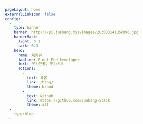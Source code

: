 ```yaml
---
pageLayout: home
externalLinkIcon: false
config:
  -
    type: banner
    banner: https://pi.junbang.xyz/images/202503141056096.jpg
    bannerMask:
      light: 0.1
      dark: 0.3
    hero:
      name: 刘隽邦
      tagline: Front End Developer
      text: 宁为狂者，不为乡愿
      actions:
        -
          text: 博客
          link: /blog/
          theme: brand
        -
          text: Github
          link: https://github.com/Junbang-Stack
          theme: alt
  -
    type:blog
---
```


